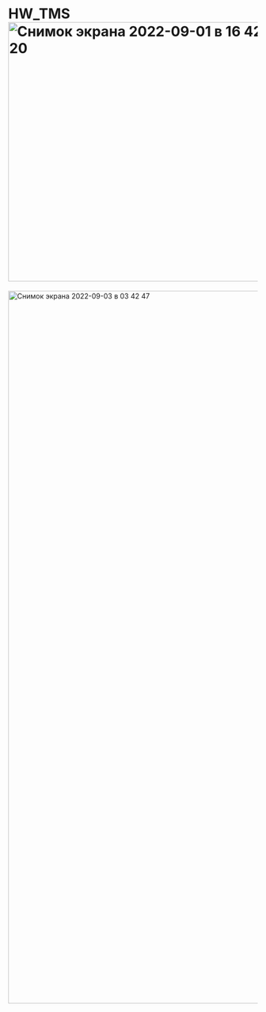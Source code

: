 # HW_TMS<img width="524" alt="Снимок экрана 2022-09-01 в 16 42 20" src="https://user-images.githubusercontent.com/110223577/187929084-3d1c1e88-5df0-4210-85a9-fc0259bb84a2.png">
<img width="1440" alt="Снимок экрана 2022-09-03 в 03 42 47" src="https://user-images.githubusercontent.com/110223577/188249121-957628b5-b2d4-4e00-861b-473ba2346fca.png">
